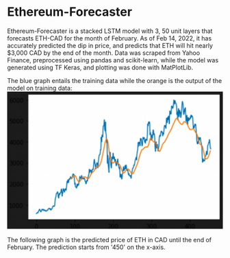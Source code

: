 # Ethereum-Forecaster
Ethereum-Forecaster is a stacked LSTM model with 3, 50 unit layers that forecasts ETH-CAD for the month of February. As of Feb 14, 2022, it has accurately predicted the dip in price, and predicts that ETH will hit nearly $3,000 CAD by the end of the month. Data was scraped from Yahoo Finance, preprocessed using pandas and scikit-learn, while the model was generated using TF Keras, and plotting was done with MatPlotLib.

The blue graph entails the training data while the orange is the output of the model on training data:
![plot](./images/train.png)

The following graph is the predicted price of ETH in CAD until the end of February. The prediction starts from '450' on the x-axis.

